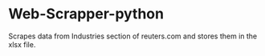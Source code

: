 # Web-Scrapper-python

Scrapes data from Industries section of reuters.com and stores them in the xlsx file.
